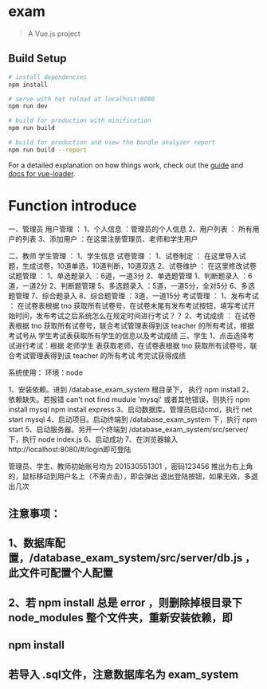 # exam

> A Vue.js project

## Build Setup

``` bash
# install dependencies
npm install

# serve with hot reload at localhost:8080
npm run dev

# build for production with minification
npm run build

# build for production and view the bundle analyzer report
npm run build --report
```

For a detailed explanation on how things work, check out the [guide](http://vuejs-templates.github.io/webpack/) and [docs for vue-loader](http://vuejs.github.io/vue-loader).

#  Function introduce

一、管理员
    用户管理 ： 
    1、个人信息 ：管理员的个人信息
    2、用户列表 ： 所有用户的列表
    3、添加用户 ：在这里注册管理员、老师和学生用户

二、教师
    学生管理 ： 
    1、学生信息
    试卷管理 ：
    1、试卷制定 ： 在这里导入试题，生成试卷，10道单选，10道判断，10道双选
    2、试卷维护 ： 在这里修改试卷
    试题管理 ：
    1、单选题录入 ：6道，一道3分
    2、单选题管理
    1、判断题录入 ：6道，一道2分
    2、判断题管理
    5、多选题录入 ：5道，一道5分，全对5分
    6、多选题管理
    7、综合题录入 
    8、综合题管理 ：3道，一道15分
    考试管理 ： 
    1、发布考试 ： 在试卷表根据 tno 获取所有试卷号，在试卷末尾有发布考试按钮，填写考试开始时间，发布考试之后系统怎么在规定时间进行考试？？
    2、考试成绩 ： 在试卷表根据 tno 获取所有试卷号，联合考试管理表得到该 teacher 的所有考试，根据考试号从 学生考试表获取所有学生的信息以及考试成绩
三、学生
    1、点击选择考试进行考试：根据 老师学生 表获取老师，在试卷表根据 tno 获取所有试卷号，联合考试管理表得到该 teacher 的所有考试
        考完试获得成绩

系统使用：
环境：node

1、安装依赖。进到 /database_exam_system 根目录下， 执行 
npm install 
2、依赖缺失。若报错 can't not find mudule 'mysql' 或者其他错误，则执行
npm install mysql
npm install express
3、启动数据库。管理员启动cmd，执行
net start mysql
4、启动项目。启动终端到 /database_exam_system 下，执行
npm start
5、启动服务器。另开一个终端到 /database_exam_system/src/server/下，执行
node index.js
6、启动成功
7、在浏览器输入 http://localhost:8080/#/login即可登陆

管理员、学生、教师初始账号均为 201530551301 ，密码123456
推出为右上角的，鼠标移动到用户名上（不需点击），即会弹出 退出登陆按钮，如果无效，多退出几次

## 注意事项：
## 1、数据库配置，/database_exam_system/src/server/db.js ，此文件可配置个人配置
## 2、若 npm install 总是 error ，则删除掉根目录下 node_modules 整个文件夹，重新安装依赖，即
## npm  install
## 若导入 .sql文件，注意数据库名为 exam_system